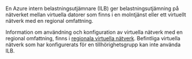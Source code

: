 En Azure intern belastningsutjämnare (ILB) ger belastningsutjämning på nätverket mellan virtuella datorer som finns i en molntjänst eller ett virtuellt nätverk med en regional omfattning.

Information om användning och konfiguration av virtuella nätverk med en regional omfattning, finns i [regionala virtuella nätverk](../articles/virtual-network/virtual-networks-migrate-to-regional-vnet.md). Befintliga virtuella nätverk som har konfigurerats för en tillhörighetsgrupp kan inte använda ILB.
